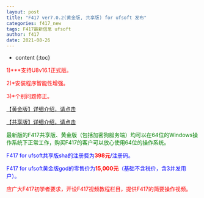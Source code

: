 ```yaml
---
layout: post
title: "F417 ver7.0.2(黄金版, 共享版) for ufsoft 发布"
categories: f417_new
tags: F417最新信息 ufsoft
author: f417
date: 2021-08-26
---
```


* content
{:toc}



<p><font color="red">1)***支持U8v16.1正式版。</font></p>

<p><font color="red">2)*安装程序智能性增强。</font></p>

<p><font color="red">3)*个别问题修正。</font></p>


[【黄金版】详细介绍，请点击](/blog/f417_uf_gold)

[【共享版】详细介绍，请点击](/blog/f417_uf_share)

<p><font color="green">最新版的F417共享版、黄金版（包括加密狗服务端）均可以在64位的Windows操作系统下正常工作，购买F417的客户可以放心使用64位的操作系统。</font></p>

<p><font color="blue">F417 for ufsoft共享版sha的注册费为<font color="red"><b>398元</b></font>/注册码。</font></p>

<p><font color="blue">F417 for ufsoft黄金版god的零售价为<font color="red"><b>15,000元</b></font>（基础不含税价，含3并发用户）。</font></p>

<p><font color="red">应广大F417初学者要求，开设F417视频教程栏目，提供F417的简要操作视频。</font></p>
